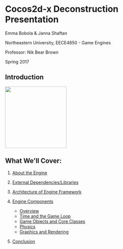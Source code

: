 # Cocos2d-x Deconstruction Presentation

Emma Bobola & Janna Shaftan

Northeastern University, EECE4850 - Game Engines

Professor: Nik Bear Brown

Spring 2017

## Introduction

<img src="http://www.cocos2d-x.org/attachments/801/cocos2dx_portrait.png" width=200>

## What We'll Cover:

1. [About the Engine](#about-the-engine)
2. [External Dependencies/Libraries](#external-dependencies)
3. [Architecture of Engine Framework](#framework-architecture)
4. [Engine Components](#game-engine-components)

    * [Overview](#component-overview)
    * [Time and the Game Loop](#time-and-game-loop)
    * [Game Objects and Core Classes](#game-objects)
    * [Physics](#physics)
    * [Graphics and Rendering](#graphics-and-rendering)

5. [Conclusion](#conclusion)
